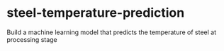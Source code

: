 # steel-temperature-prediction
Build a machine learning model that predicts the temperature of steel at processing stage
